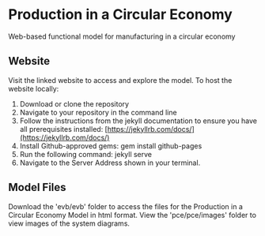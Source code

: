 # Production in a Circular Economy
Web-based functional model for manufacturing in a circular economy

## Website
Visit the linked website to access and explore the model. 
To host the website locally:
1. Download or clone the repository
2. Navigate to your repository in the command line
3. Follow the instructions from the jekyll documentation to ensure you have all prerequisites installed: [https://jekyllrb.com/docs/](https://jekyllrb.com/docs/)
4. Install Github-approved gems: gem install github-pages
5. Run the following command: jekyll serve
6. Navigate to the Server Address shown in your terminal.

## Model Files
Download the 'evb/evb' folder to access the files for the Production in a Circular Economy Model in html format. View the 'pce/pce/images' folder to view images of the system diagrams.

